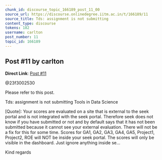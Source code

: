 ```yaml
---
chunk_id: discourse_topic_166189_post_11_00
source_url: https://discourse.onlinedegree.iitm.ac.in/t/166189/11
source_title: Tds: assignment is not submitting
content_type: discourse
tokens: 182
username: carlton
post_number: 11
topic_id: 166189
---
```


## Post #11 by carlton

**Direct Link**: [Post #11](https://discourse.onlinedegree.iitm.ac.in/t/166189/11)

@23f3002530

Please refer to this post.

Tds: assignment is not submitting Tools in Data Science
 
 [Quote]: 
 Your scores are evaluated on a site that is external to the seek portal and is not integrated with the seek portal. Therefore seek does not know if you have submitted or not and by default says that it has not been submitted because it cannot see your external evaluation. There will not be a fix for this for some time. 
Scores for GA1, GA2, GA3, GA4, GA5, Project1, Project2, ROE will NOT be inside your seek portal. 
The scores will only be visible in the dashboard. Just ignore anything inside se…

Kind regards
